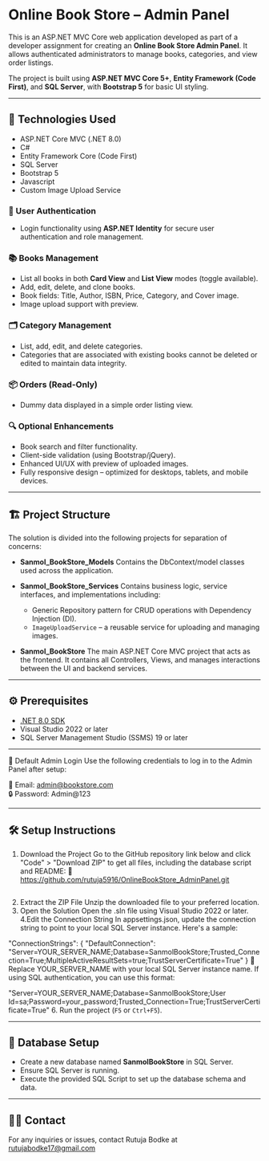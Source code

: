 # Online Book Store – Admin Panel

This is an ASP.NET MVC Core web application developed as part of a developer assignment for creating an **Online Book Store Admin Panel**. It allows authenticated administrators to manage books, categories, and view order listings.

The project is built using **ASP.NET MVC Core 5+**, **Entity Framework (Code First)**, and **SQL Server**, with **Bootstrap 5** for basic UI styling.

---

## 🚀 Technologies Used

* ASP.NET Core MVC (.NET 8.0)
* C#
* Entity Framework Core (Code First)
* SQL Server
* Bootstrap 5
* Javascript
* Custom Image Upload Service

### 🔐 User Authentication

* Login functionality using **ASP.NET Identity** for secure user authentication and role management.

### 📚 Books Management

* List all books in both **Card View** and **List View** modes (toggle available).
* Add, edit, delete, and clone books.
* Book fields: Title, Author, ISBN, Price, Category, and Cover image.
* Image upload support with preview.

### 🗂️ Category Management

* List, add, edit, and delete categories.
* Categories that are associated with existing books cannot be deleted or edited to maintain data integrity.

### 📦 Orders (Read-Only)

* Dummy data displayed in a simple order listing view.

### 🔍 Optional Enhancements

* Book search and filter functionality.
* Client-side validation (using Bootstrap/jQuery).
* Enhanced UI/UX with preview of uploaded images.
* Fully responsive design – optimized for desktops, tablets, and mobile devices. 

---

## 🏗️ Project Structure

The solution is divided into the following projects for separation of concerns:

* **Sanmol_BookStore_Models**
  Contains the DbContext/model classes used across the application.

* **Sanmol_BookStore_Services**
  Contains business logic, service interfaces, and implementations including:
  - Generic Repository pattern for CRUD operations with Dependency Injection (DI).
  - `ImageUploadService` – a reusable service for uploading and managing images.

* **Sanmol_BookStore**
  The main ASP.NET Core MVC project that acts as the frontend. It contains all Controllers, Views, and manages interactions between the UI and backend services.

---

## ⚙️ Prerequisites

- [.NET 8.0 SDK](https://dotnet.microsoft.com/en-us/download/dotnet/8.0)
- Visual Studio 2022 or later
- SQL Server Management Studio (SSMS) 19 or later

---
🔑 Default Admin Login
Use the following credentials to log in to the Admin Panel after setup:

📧 Email: admin@bookstore.com  
🔒 Password: Admin@123

---
## 🛠️ Setup Instructions

1. Download the Project
Go to the GitHub repository link below and click "Code" > "Download ZIP" to get all files, including the database script and README:
🔗 https://github.com/rutuja5916/OnlineBookStore_AdminPanel.git
   ```
2. Extract the ZIP File
Unzip the downloaded file to your preferred location.
3. Open the Solution
Open the .sln file using Visual Studio 2022 or later.
4.Edit the Connection String
In appsettings.json, update the connection string to point to your local SQL Server instance.
Here's a sample:

"ConnectionStrings": {
  "DefaultConnection": "Server=YOUR_SERVER_NAME;Database=SanmolBookStore;Trusted_Connection=True;MultipleActiveResultSets=true;TrustServerCertificate=True"
}
🔧 Replace YOUR_SERVER_NAME with your local SQL Server instance name.
If using SQL authentication, you can use this format:

"Server=YOUR_SERVER_NAME;Database=SanmolBookStore;User Id=sa;Password=your_password;Trusted_Connection=True;TrustServerCertificate=True"
6. Run the project (`F5` or `Ctrl+F5`).

---

## 🧪 Database Setup

- Create a new database named **SanmolBookStore** in SQL Server.
- Ensure SQL Server is running.
- Execute the provided SQL Script to set up the database schema and data.
---


## 🙋‍♂️ Contact

For any inquiries or issues, contact Rutuja Bodke at rutujabodke17@gmail.com 

